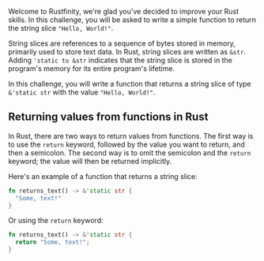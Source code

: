 Welcome to Rustfinity, we're glad you've decided to improve your Rust skills. In this challenge, you will be asked to write a simple function to return the string slice `"Hello, World!"`.

String slices are references to a sequence of bytes stored in memory, primarily used to store text data. In Rust, string slices are written as `&str`. Adding `'static to &str` indicates that the string slice is stored in the program's memory for its entire program's lifetime.

In this challenge, you will write a function that returns a string slice of type `&'static str` with the value `"Hello, World!"`.

## Returning values from functions in Rust

In Rust, there are two ways to return values from functions. The first way is to use the `return` keyword, followed by the value you want to return, and then a semicolon. The second way is to omit the semicolon and the `return` keyword; the value will then be returned implicitly.

Here's an example of a function that returns a string slice:

```rust
fn returns_text() -> &'static str {
  "Some, text!"
}
```

Or using the `return` keyword:

```rust
fn returns_text() -> &'static str {
  return "Some, text!";
}
```
